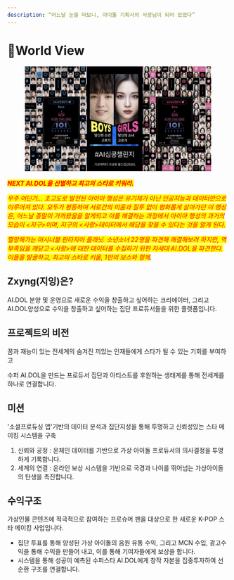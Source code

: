 ```yaml
---
description: “어느날 눈을 떠보니, 아이돌 기획사의 사장님이 되어 있었다”
---
```


# World View

<figure><img src="../../.gitbook/assets/image (10).png" alt=""><figcaption></figcaption></figure>

_<mark style="color:red;">**NEXT AI.DOL을 선별하고 최고의 스타로 키워라.**</mark>_&#x20;

_<mark style="color:red;">우주 어딘가… 초고도로 발전된 아이아 행성은 유기체가 아닌 인공지능과 데이터만으로 이루어져 있다. 모두가 평등하며 서로간의 미움과 질투 없이 평화롭게 살아가던 이 행성은, 어느날 종말이 가까왔움을 알게되고 이를 해결하는 과정에서 아이아 행성의 과거의 모습이 <지구>이며, 지구의 <사랑>데이터에서 해답을 찾을 수 있다는 것을 알게 된다.</mark>_

_<mark style="color:red;">멸망해가는 머시너블 판타지아 플래닛. 소년소녀 22명을 파견해 해결해보려 하지만, 역부족임을 깨닫고 <사랑>에 대한 데이터를 수집하기 위한 차세대 AI.DOL을 파견한다. 이들을 발굴하고, 최고의 스타로 키울, 1만의 보스와 함께</mark>._

## Zxyng(지잉)은?

AI.DOL 분양 및 운영으로 새로운 수익을 창출하고 싶어하는 크리에이터, 그리고 AI.DOL양성으로 수익을 창출하고 싶어하는  집단 프로듀서들을 위한 플랫폼입니다.

## 프로젝트의 비전

꿈과 재능이 있는 전세계의 숨겨진 끼있는 인재들에게 스타가 될 수 있는 기회를 부여하고

수퍼 AI.DOL을 만드는 프로듀서 집단과 아티스트를 후원하는 생태계를 통해 전세계를 하나로 연결합니다.

## 미션

'소셜프로듀싱 앱'기반의 데이터 분석과 집단지성을 통해 투명하고 신뢰성있는 스타 메이킹 시스템을 구축

1. 신뢰와 공정 : 온체인 데이터를 기반으로 가상 아이돌 프로듀서의 의사결정을 투명하게 기록합니다. &#x20;
2. 세계의 연결 : 온라인 보상 시스템을 기반으로 국경과 나이를 뛰어넘는 가상아이돌의 탄생을 촉진합니다.

## 수익구조

가상인물 콘텐츠에 적극적으로 참여하는 프로슈머 팬을 대상으로 한 새로운 K-POP 스타 메이킹 사업입니다.&#x20;

* 집단 투표를 통해 양성된 가상 아이돌의 음원 유통 수익, 그리고 MCN 수입, 광고수익을 통해 수익을 만들어 내고, 이를 통해 기여자들에게 보상을 합니다.&#x20;
* 시스템을 통해 성공이 예측된 수퍼스타 AI.DOL에게 창작 자본을 집중투자하여 선순환 구조를 연결합니다.

